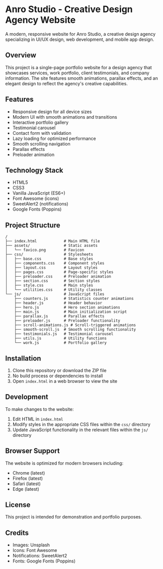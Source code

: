 # Anro Studio - Creative Design Agency Website

A modern, responsive website for Anro Studio, a creative design agency specializing in UI/UX design, web development, and mobile app design.

## Overview

This project is a single-page portfolio website for a design agency that showcases services, work portfolio, client testimonials, and company information. The site features smooth animations, parallax effects, and an elegant design to reflect the agency's creative capabilities.

## Features

- Responsive design for all device sizes
- Modern UI with smooth animations and transitions
- Interactive portfolio gallery
- Testimonial carousel
- Contact form with validation
- Lazy loading for optimized performance
- Smooth scrolling navigation
- Parallax effects
- Preloader animation

## Technology Stack

- HTML5
- CSS3
- Vanilla JavaScript (ES6+)
- Font Awesome (icons)
- SweetAlert2 (notifications)
- Google Fonts (Poppins)

## Project Structure

```
/
├── index.html            # Main HTML file
├── assets/               # Static assets
│   └── favico.png        # Favicon
├── css/                  # Stylesheets
│   ├── base.css          # Base styles
│   ├── components.css    # Component styles
│   ├── layout.css        # Layout styles
│   ├── pages.css         # Page-specific styles
│   ├── preloader.css     # Preloader animation
│   ├── section.css       # Section styles
│   ├── style.css         # Main styles
│   └── utilities.css     # Utility classes
└── js/                   # JavaScript files
    ├── counters.js       # Statistics counter animations
    ├── header.js         # Header behavior
    ├── hero.js           # Hero section animations
    ├── main.js           # Main initialization script
    ├── parallax.js       # Parallax effects
    ├── preloader.js      # Preloader functionality
    ├── scroll-animations.js # Scroll-triggered animations
    ├── smooth-scroll.js  # Smooth scrolling functionality
    ├── testimonials.js   # Testimonial carousel
    ├── utils.js          # Utility functions
    └── work.js           # Portfolio gallery
```

## Installation

1. Clone this repository or download the ZIP file
2. No build process or dependencies to install
3. Open `index.html` in a web browser to view the site

## Development

To make changes to the website:

1. Edit HTML in `index.html`
2. Modify styles in the appropriate CSS files within the `css/` directory
3. Update JavaScript functionality in the relevant files within the `js/` directory

## Browser Support

The website is optimized for modern browsers including:

- Chrome (latest)
- Firefox (latest)
- Safari (latest)
- Edge (latest)

## License

This project is intended for demonstration and portfolio purposes.

## Credits

- Images: Unsplash
- Icons: Font Awesome
- Notifications: SweetAlert2
- Fonts: Google Fonts (Poppins)
